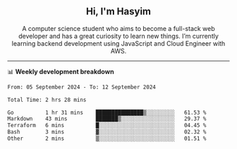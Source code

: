 <h2 align="center">Hi, I'm Hasyim</h2>

<p align="center">A computer science student who aims to become a full-stack web developer and has a great curiosity to learn new things. I’m currently learning backend development using JavaScript and Cloud Engineer with AWS.</p>

---

📊 **Weekly development breakdown**

<!--START_SECTION:waka-->

```txt
From: 05 September 2024 - To: 12 September 2024

Total Time: 2 hrs 28 mins

Go          1 hr 31 mins    ███████████████▒░░░░░░░░░   61.53 %
Markdown    43 mins         ███████▒░░░░░░░░░░░░░░░░░   29.37 %
Terraform   6 mins          █░░░░░░░░░░░░░░░░░░░░░░░░   04.45 %
Bash        3 mins          ▓░░░░░░░░░░░░░░░░░░░░░░░░   02.32 %
Other       2 mins          ▒░░░░░░░░░░░░░░░░░░░░░░░░   01.51 %
```

<!--END_SECTION:waka-->


<!-- - You can reach me on **hasyim11c@gmail.com** -->
